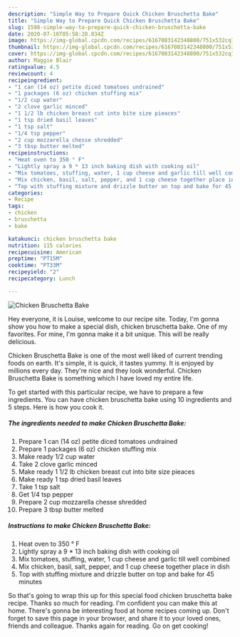 ```yaml
---
description: "Simple Way to Prepare Quick Chicken Bruschetta Bake"
title: "Simple Way to Prepare Quick Chicken Bruschetta Bake"
slug: 1598-simple-way-to-prepare-quick-chicken-bruschetta-bake
date: 2020-07-16T05:58:28.834Z
image: https://img-global.cpcdn.com/recipes/6167083142348800/751x532cq70/chicken-bruschetta-bake-recipe-main-photo.jpg
thumbnail: https://img-global.cpcdn.com/recipes/6167083142348800/751x532cq70/chicken-bruschetta-bake-recipe-main-photo.jpg
cover: https://img-global.cpcdn.com/recipes/6167083142348800/751x532cq70/chicken-bruschetta-bake-recipe-main-photo.jpg
author: Maggie Blair
ratingvalue: 4.5
reviewcount: 4
recipeingredient:
- "1 can (14 oz) petite diced tomatoes undrained"
- "1 packages (6 oz) chicken stuffing mix"
- "1/2 cup water"
- "2 clove garlic minced"
- "1 1/2 lb chicken breast cut into bite size pieaces"
- "1 tsp dried basil leaves"
- "1 tsp salt"
- "1/4 tsp pepper"
- "2 cup mozzarella chesse shredded"
- "3 tbsp butter melted"
recipeinstructions:
- "Heat oven to 350 ° F"
- "Lightly spray a 9 * 13 inch baking dish with cooking oil"
- "Mix tomatoes, stuffing, water, 1 cup cheese and garlic till well combined"
- "Mix chicken, basil, salt, pepper, and 1 cup cheese together place in dish"
- "Top with stuffing mixture and drizzle butter on top and bake for 45 minutes"
categories:
- Recipe
tags:
- chicken
- bruschetta
- bake

katakunci: chicken bruschetta bake 
nutrition: 115 calories
recipecuisine: American
preptime: "PT15M"
cooktime: "PT33M"
recipeyield: "2"
recipecategory: Lunch

---
```



![Chicken Bruschetta Bake](https://img-global.cpcdn.com/recipes/6167083142348800/751x532cq70/chicken-bruschetta-bake-recipe-main-photo.jpg)

Hey everyone, it is Louise, welcome to our recipe site. Today, I'm gonna show you how to make a special dish, chicken bruschetta bake. One of my favorites. For mine, I'm gonna make it a bit unique. This will be really delicious.

Chicken Bruschetta Bake is one of the most well liked of current trending foods on earth. It's simple, it is quick, it tastes yummy. It is enjoyed by millions every day. They're nice and they look wonderful. Chicken Bruschetta Bake is something which I have loved my entire life.




To get started with this particular recipe, we have to prepare a few ingredients. You can have chicken bruschetta bake using 10 ingredients and 5 steps. Here is how you cook it.

<!--inarticleads1-->

##### The ingredients needed to make Chicken Bruschetta Bake:

1. Prepare 1 can (14 oz) petite diced tomatoes undrained
1. Prepare 1 packages (6 oz) chicken stuffing mix
1. Make ready 1/2 cup water
1. Take 2 clove garlic minced
1. Make ready 1 1/2 lb chicken breast cut into bite size pieaces
1. Make ready 1 tsp dried basil leaves
1. Take 1 tsp salt
1. Get 1/4 tsp pepper
1. Prepare 2 cup mozzarella chesse shredded
1. Prepare 3 tbsp butter melted




<!--inarticleads2-->

##### Instructions to make Chicken Bruschetta Bake:

1. Heat oven to 350 ° F
1. Lightly spray a 9 * 13 inch baking dish with cooking oil
1. Mix tomatoes, stuffing, water, 1 cup cheese and garlic till well combined
1. Mix chicken, basil, salt, pepper, and 1 cup cheese together place in dish
1. Top with stuffing mixture and drizzle butter on top and bake for 45 minutes




So that's going to wrap this up for this special food chicken bruschetta bake recipe. Thanks so much for reading. I'm confident you can make this at home. There's gonna be interesting food at home recipes coming up. Don't forget to save this page in your browser, and share it to your loved ones, friends and colleague. Thanks again for reading. Go on get cooking!
